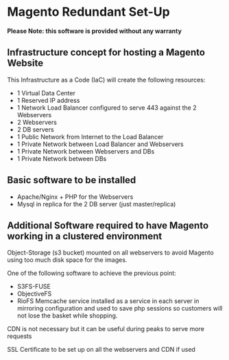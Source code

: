 # Magento Redundant Set-Up
**Please Note: this software is provided without any warranty**

## Infrastructure concept for hosting a Magento Website
This Infrastructure as a Code (IaC) will create the following resources:
* 1 Virtual Data Center
* 1 Reserved IP address
* 1 Network Load Balancer configured to serve 443 against the 2 Webservers
* 2 Webservers
* 2 DB servers
* 1 Public Network from Internet to the Load Balancer
* 1 Private Network between Load Balancer and Webservers
* 1 Private Network between Webservers and DBs
* 1 Private Network between DBs

## Basic software to be installed
- Apache/Nginx + PHP for the Webservers
- Mysql in replica for the 2 DB server (just master/replica)

## Additional Software required to have Magento working in a clustered environment
Object-Storage (s3 bucket) mounted on all webservers to avoid Magento using too much disk space for the images.

One of the following software to achieve the previous point:
* S3FS-FUSE
* ObjectiveFS
* RioFS
Memcache service installed as a service in each server in mirroring configuration and used to save php sessions so customers will not lose the basket while shopping.

CDN is not necessary but it can be useful during peaks to serve more requests

SSL Certificate to be set up on all the webservers and CDN if used
